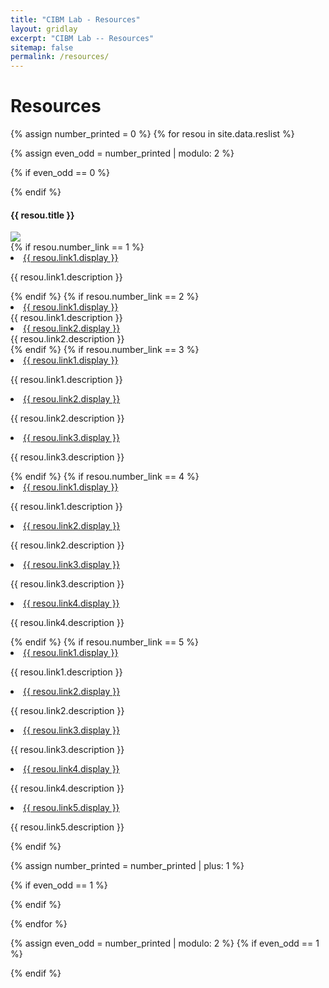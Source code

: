 ```yaml
---
title: "CIBM Lab - Resources"
layout: gridlay
excerpt: "CIBM Lab -- Resources"
sitemap: false
permalink: /resources/
---
```



# Resources

{% assign number_printed = 0 %}
{% for resou in site.data.reslist %}

{% assign even_odd = number_printed | modulo: 2 %}

{% if even_odd == 0 %}
<div class="row">
{% endif %}

<div class="col-sm-6 clearfix">
 <div class="well">
  <h4>{{ resou.title }}</h4>
  <img src="{{ site.url }}{{ site.baseurl }}/images/respic/{{ resou.image }}" class="img-responsive" /> <br> <!-- width="60%" style="float: left" /> -->
  {% if resou.number_link == 1 %}
  <li> <a href="{{ resou.link1.url }}">{{ resou.link1.display }}</a>
  <p>{{ resou.link1.description }}</p></li>
  {% endif %}
  {% if resou.number_link == 2 %}
  <li> <a href="{{ resou.link1.url }}">{{ resou.link1.display }}</a> <br> {{ resou.link1.description }}</li>
  <li> <a href="{{ resou.link2.url }}">{{ resou.link2.display }}</a> <br> {{ resou.link2.description }}</li> 
  {% endif %}
  {% if resou.number_link == 3 %}
  <li> <a href="{{ resou.link1.url }}">{{ resou.link1.display }}</a>
  <p>{{ resou.link1.description }}</p></li>
  <li> <a href="{{ resou.link2.url }}">{{ resou.link2.display }}</a>
  <p>{{ resou.link2.description }}</p></li>
  <li> <a href="{{ resou.link3.url }}">{{ resou.link3.display }}</a>
  <p>{{ resou.link3.description }}</p></li> 
  {% endif %}
  {% if resou.number_link == 4 %}
  <li> <a href="{{ resou.link1.url }}">{{ resou.link1.display }}</a>
  <p>{{ resou.link1.description }}</p></li>
  <li> <a href="{{ resou.link2.url }}">{{ resou.link2.display }}</a>
  <p>{{ resou.link2.description }}</p></li>
  <li> <a href="{{ resou.link3.url }}">{{ resou.link3.display }}</a>
  <p>{{ resou.link3.description }}</p></li>
  <li> <a href="{{ resou.link4.url }}">{{ resou.link4.display }}</a>
  <p>{{ resou.link4.description }}</p></li> 
  {% endif %}
  {% if resou.number_link == 5 %}
  <li> <a href="{{ resou.link1.url }}">{{ resou.link1.display }}</a>
  <p>{{ resou.link1.description }}</p></li>
  <li> <a href="{{ resou.link2.url }}">{{ resou.link2.display }}</a>
  <p>{{ resou.link2.description }}</p></li>
  <li> <a href="{{ resou.link3.url }}">{{ resou.link3.display }}</a>
  <p>{{ resou.link3.description }}</p></li>
  <li> <a href="{{ resou.link4.url }}">{{ resou.link4.display }}</a>
  <p>{{ resou.link4.description }}</p></li>
  <li> <a href="{{ resou.link5.url }}">{{ resou.link5.display }}</a>
  <p>{{ resou.link5.description }}</p></li> 
  {% endif %}
  </div>
</div>

{% assign number_printed = number_printed | plus: 1 %}

{% if even_odd == 1 %}
</div>
{% endif %}

{% endfor %}

{% assign even_odd = number_printed | modulo: 2 %}
{% if even_odd == 1 %}
</div>
{% endif %}

<p> &nbsp; </p>
